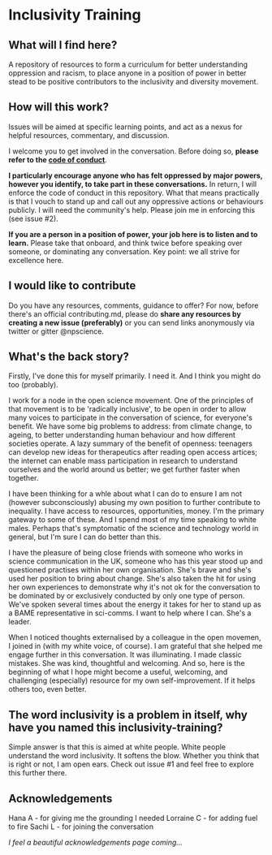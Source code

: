 # Inclusivity Training

## What will I find here?

A repository of resources to form a curriculum for better understanding oppression and racism, to place anyone in a position of power in better stead to be positive contributors to the inclusivity and diversity movement.

## How will this work?

Issues will be aimed at specific learning points, and act as a nexus for helpful resources, commentary, and discussion.

I welcome you to get involved in the conversation. Before doing so, **please refer to the [code of conduct](https://github.com/npscience/inclusivity-training/blob/master/CODE_OF_CONDUCT.md)**.

**I particularly encourage anyone who has felt oppressed by major powers, however you identify, to take part in these conversations.** 
In return, I will enforce the code of conduct in this repository. What that means practically is that I vouch to stand up and call out any oppressive actions or behaviours publicly. I will need the community's help. Please join me in enforcing this (see issue #2). 

**If you are a person in a position of power, your job here is to listen and to learn.** Please take that onboard, and think twice before speaking over someone, or dominating any conversation. Key point: we all strive for excellence here.

## I would like to contribute

Do you have any resources, comments, guidance to offer? For now, before there's an official contributing.md, please do **share any resources by creating a new issue (preferably)** or you can send links anonymously via twitter or gitter @npscience.

## What's the back story?

Firstly, I've done this for myself primarily. I need it. And I think you might do too (probably).

I work for a node in the open science movement. One of the principles of that movement is to be 'radically inclusive', to be open in order to allow many voices to participate in the conversation of science, for everyone's benefit. We have some big problems to address: from climate change, to ageing, to better understanding human behaviour and how different societies operate. A lazy summary of the benefit of openness: teenagers can develop new ideas for therapeutics after reading open access artices; the internet can enable mass participation in research to understand ourselves and the world around us better; we get further faster when together.

I have been thinking for a whle about what I can do to ensure I am not (however subconsciously) abusing my own position to further contribute to inequality. I have access to resources, opportunities, money. I'm the primary gateway to some of these. And I spend most of my time speaking to white males. Perhaps that's symptomatic of the science and technology world in general, but I'm sure I can do better than this.

I have the pleasure of being close friends with someone who works in science communication in the UK, someone who has this year stood up and questioned practises within her own organisation. She's brave and she's used her position to bring about change. She's also taken the hit for using her own experiences to demonstrate why it's not ok for the conversation to be dominated by or exclusively conducted by only one type of person. We've spoken several times about the energy it takes for her to stand up as a BAME representative in sci-comms. I want to help where I can. She's a leader.

When I noticed thoughts externalised by a colleague in the open movemen, I joined in (with my white voice, of course). I am grateful that she helped me engage further in this conversation. It was illuminating. I made classic mistakes. She was kind, thoughtful and welcoming. And so, here is the beginning of what I hope might become a useful, welcoming, and challenging (especially) resource for my own self-improvement. If it helps others too, even better.

## The word inclusivity is a problem in itself, why have you named this inclusivity-training?

Simple answer is that this is aimed at white people. White people understand the word inclusivity. It softens the blow. Whether you think that is right or not, I am open ears. Check out issue #1 and feel free to explore this further there.

## Acknowledgements

Hana A - for giving me the grounding I needed
Lorraine C - for adding fuel to fire
Sachi L - for joining the conversation

*I feel a beautiful acknowledgements page coming...*




